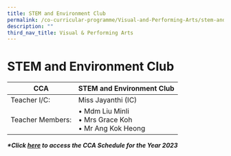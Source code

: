 ```yaml
---
title: STEM and Environment Club
permalink: /co-curricular-programme/Visual-and-Performing-Arts/stem-and-environment-club/
description: ""
third_nav_title: Visual & Performing Arts
---
```

# **STEM and Environment Club**



| CCA   	| STEM and Environment Club |
|---	|---	|
| Teacher I/C:  	| Miss Jayanthi (IC) 	|
| Teacher Members:  	| • Mdm Liu Minli<br>• Mrs Grace Koh<br>• Mr Ang Kok Heong<br>

**_\*Click [here](https://docs.google.com/document/d/19yQQeYbcNUBPsW_j2nrgEeGdv8sUMdf_e79um_QsFDM/edit) to access the CCA Schedule for the Year 2023_**